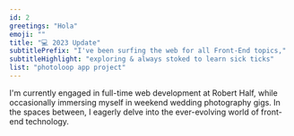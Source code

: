 ```yaml
---
id: 2
greetings: "Hola"
emoji: ""
title: "💻 2023 Update"
subtitlePrefix: "I've been surfing the web for all Front-End topics,"
subtitleHighlight: "exploring & always stoked to learn sick ticks"
list: "photoloop app project"
---
```


I'm currently engaged in full-time web development at Robert Half, while occasionally immersing myself in weekend wedding photography gigs. In the spaces between, I eagerly delve into the ever-evolving world of front-end technology.
